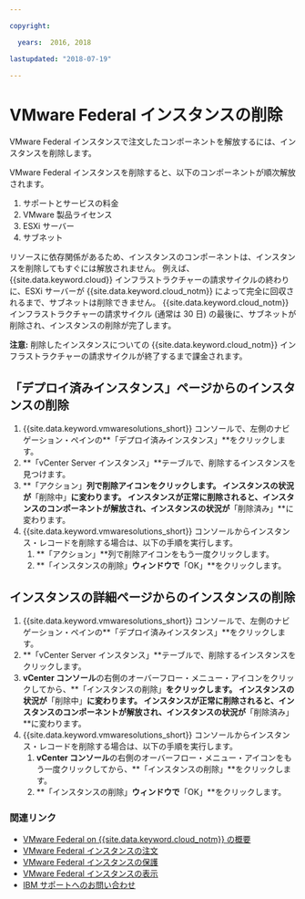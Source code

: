 ```yaml
---

copyright:

  years:  2016, 2018

lastupdated: "2018-07-19"

---
```


# VMware Federal インスタンスの削除

VMware Federal インスタンスで注文したコンポーネントを解放するには、インスタンスを削除します。

VMware Federal インスタンスを削除すると、以下のコンポーネントが順次解放されます。

1. サポートとサービスの料金
2. VMware 製品ライセンス
3. ESXi サーバー
4. サブネット

リソースに依存関係があるため、インスタンスのコンポーネントは、インスタンスを削除してもすぐには解放されません。 例えば、{{site.data.keyword.cloud}} インフラストラクチャーの請求サイクルの終わりに、ESXi サーバーが {{site.data.keyword.cloud_notm}} によって完全に回収されるまで、サブネットは削除できません。 {{site.data.keyword.cloud_notm}} インフラストラクチャーの請求サイクル (通常は 30 日) の最後に、サブネットが削除され、インスタンスの削除が完了します。

**注意:** 削除したインスタンスについての {{site.data.keyword.cloud_notm}} インフラストラクチャーの請求サイクルが終了するまで課金されます。

## 「デプロイ済みインスタンス」ページからのインスタンスの削除

1. {{site.data.keyword.vmwaresolutions_short}} コンソールで、左側のナビゲーション・ペインの**「デプロイ済みインスタンス」**をクリックします。
2. **「vCenter Server インスタンス」**テーブルで、削除するインスタンスを見つけます。
3. **「アクション」**列で削除アイコンをクリックします。
   インスタンスの状況が**「削除中」**に変わります。 インスタンスが正常に削除されると、インスタンスのコンポーネントが解放され、インスタンスの状況が**「削除済み」**に変わります。
4. {{site.data.keyword.vmwaresolutions_short}} コンソールからインスタンス・レコードを削除する場合は、以下の手順を実行します。
   1. **「アクション」**列で削除アイコンをもう一度クリックします。
   2. **「インスタンスの削除」**ウィンドウで**「OK」**をクリックします。

## インスタンスの詳細ページからのインスタンスの削除

1. {{site.data.keyword.vmwaresolutions_short}} コンソールで、左側のナビゲーション・ペインの**「デプロイ済みインスタンス」**をクリックします。
2. **「vCenter Server インスタンス」**テーブルで、削除するインスタンスをクリックします。
3. **vCenter コンソール**の右側のオーバーフロー・メニュー・アイコンをクリックしてから、**「インスタンスの削除」**をクリックします。
   インスタンスの状況が**「削除中」**に変わります。 インスタンスが正常に削除されると、インスタンスのコンポーネントが解放され、インスタンスの状況が**「削除済み」**に変わります。
4. {{site.data.keyword.vmwaresolutions_short}} コンソールからインスタンス・レコードを削除する場合は、以下の手順を実行します。
   1. **vCenter コンソール**の右側のオーバーフロー・メニュー・アイコンをもう一度クリックしてから、**「インスタンスの削除」**をクリックします。
   2. **「インスタンスの削除」**ウィンドウで**「OK」**をクリックします。

### 関連リンク

* [VMware Federal on {{site.data.keyword.cloud_notm}} の概要](vc_fed_overview.html)
* [VMware Federal インスタンスの注文](vc_fed_orderinginstance.html)
* [VMware Federal インスタンスの保護](vc_fed_securinginstance.html)
* [VMware Federal インスタンスの表示](vc_fed_viewinginstance.html)
* [IBM サポートへのお問い合わせ](../vmonic/trbl_support.html)
